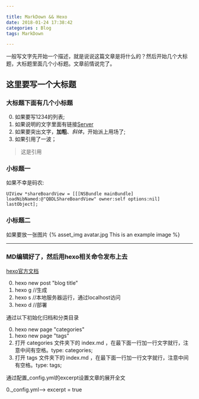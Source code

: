 ```yaml
---

title: MarkDown && Hexo
date: 2018-01-24 17:38:42
categories : Blog
tags: MarkDown

---
```


一般写文字先开始一个描述，就是说说这篇文章是将什么的？然后开始几个大标题，大标题里面几个小标题。文章前情说完了。

## 这里要写一个大标题

### 大标题下面有几个小标题

0. 如果要写1234的列表;
1. 如果说明的文字里面有链接[Server](https://baidu.com)
2. 如果要突出文字，**加粗**、*斜体*，开始派上用场了;
3. 如果引用了一波；
 > 这是引用

### 小标题一
如果不幸是码农:

```
UIView *shareBoardView = [[[NSBundle mainBundle] loadNibNamed:@"QBDLShareBoardView" owner:self options:nil] lastObject];

```

### 小标题二
如果要放一张图片
{% asset_img avatar.jpg This is an example image %}

---
### MD编辑好了，然后用hexo相关命令发布上去

[hexo官方文档](https://hexo.io/zh-cn/docs/)

0. hexo new post "blog title"
1. hexo g	//生成
2. hexo s	//本地服务器运行，通过localhost访问
3. hexo d	//部署


通过以下初始化归档和分类目录

0. hexo new page "categories"
1. hexo new page "tags" 
2. 打开 categories 文件夹下的 index.md ，在最下面一行加一行文字就行，注意中间有空格。type: categories;
3. 打开 tags 文件夹下的 index.md ，在最下面一行加一行文字就行，注意中间有空格。type: tags;

通过配置_config.yml的excerpt设置文章的展开全文

0._config.yml--> excerpt = true


